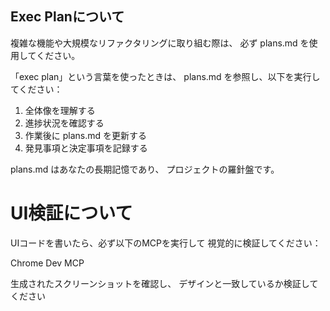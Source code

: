 ## Exec Planについて

複雑な機能や大規模なリファクタリングに取り組む際は、
必ず plans.md を使用してください。

「exec plan」という言葉を使ったときは、
plans.md を参照し、以下を実行してください：

1. 全体像を理解する
2. 進捗状況を確認する
3. 作業後に plans.md を更新する
4. 発見事項と決定事項を記録する

plans.md はあなたの長期記憶であり、
プロジェクトの羅針盤です。


# UI検証について

UIコードを書いたら、必ず以下のMCPを実行して
視覚的に検証してください：

Chrome Dev MCP

生成されたスクリーンショットを確認し、
デザインと一致しているか検証してください